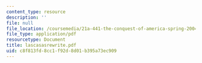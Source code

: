 ```yaml
---
content_type: resource
description: ''
file: null
file_location: /coursemedia/21a-441-the-conquest-of-america-spring-2004/c8f813fd8cc1f92d8d01b395a73ec909_lascasasrewrite.pdf
file_type: application/pdf
resourcetype: Document
title: lascasasrewrite.pdf
uid: c8f813fd-8cc1-f92d-8d01-b395a73ec909
---
```

